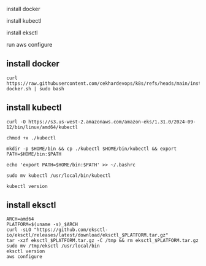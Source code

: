 install docker

install kubectl

install eksctl

run aws configure

install docker
-------------
```
curl https://raw.githubusercontent.com/cekhardevops/k8s/refs/heads/main/install-docker.sh | sudo bash
```
install kubectl
---------------
```
curl -O https://s3.us-west-2.amazonaws.com/amazon-eks/1.31.0/2024-09-12/bin/linux/amd64/kubectl

chmod +x ./kubectl

mkdir -p $HOME/bin && cp ./kubectl $HOME/bin/kubectl && export PATH=$HOME/bin:$PATH

echo 'export PATH=$HOME/bin:$PATH' >> ~/.bashrc

sudo mv kubectl /usr/local/bin/kubectl

kubectl version
```
install eksctl
----------------
```
ARCH=amd64
PLATFORM=$(uname -s)_$ARCH
curl -sLO "https://github.com/eksctl-io/eksctl/releases/latest/download/eksctl_$PLATFORM.tar.gz"
tar -xzf eksctl_$PLATFORM.tar.gz -C /tmp && rm eksctl_$PLATFORM.tar.gz
sudo mv /tmp/eksctl /usr/local/bin
eksctl version
aws configure
```